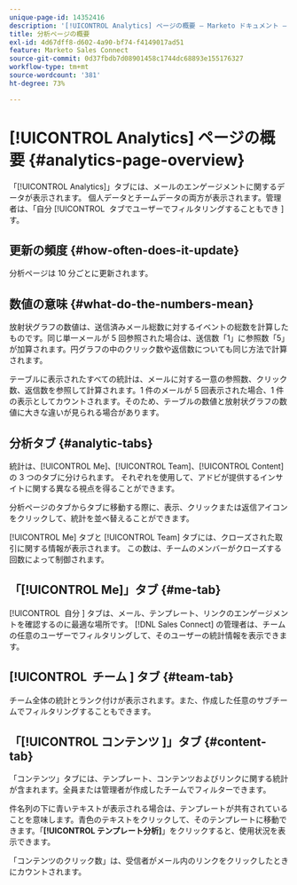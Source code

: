 ```yaml
---
unique-page-id: 14352416
description: '[!UICONTROL Analytics] ページの概要 – Marketo ドキュメント – 製品ドキュメント'
title: 分析ページの概要
exl-id: 4d67dff8-d602-4a90-bf74-f4149017ad51
feature: Marketo Sales Connect
source-git-commit: 0d37fbdb7d08901458c1744dc68893e155176327
workflow-type: tm+mt
source-wordcount: '381'
ht-degree: 73%

---
```


# [!UICONTROL Analytics] ページの概要 {#analytics-page-overview}

「[!UICONTROL Analytics]」タブには、メールのエンゲージメントに関するデータが表示されます。 個人データとチームデータの両方が表示されます。管理者は、「自分 [!UICONTROL &#x200B; タブでユーザーでフィルタリングすることもでき &#x200B;] す。

## 更新の頻度 {#how-often-does-it-update}

分析ページは 10 分ごとに更新されます。

## 数値の意味 {#what-do-the-numbers-mean}

放射状グラフの数値は、送信済みメール総数に対するイベントの総数を計算したものです。同じ単一メールが 5 回参照された場合は、送信数「1」に参照数「5」が加算されます。円グラフの中のクリック数や返信数についても同じ方法で計算されます。

テーブルに表示されたすべての統計は、メールに対する一意の参照数、クリック数、返信数を参照して計算されます。1 件のメールが 5 回表示された場合、1 件の表示としてカウントされます。そのため、テーブルの数値と放射状グラフの数値に大きな違いが見られる場合があります。

## 分析タブ {#analytic-tabs}

統計は、[!UICONTROL Me]、[!UICONTROL Team]、[!UICONTROL Content] の 3 つのタブに分けられます。 それぞれを使用して、アドビが提供するインサイトに関する異なる視点を得ることができます。

分析ページのタブからタブに移動する際に、表示、クリックまたは返信アイコンをクリックして、統計を並べ替えることができます。

[!UICONTROL Me] タブと [!UICONTROL Team] タブには、クローズされた取引に関する情報が表示されます。 この数は、チームのメンバーがクローズする回数によって制御されます。

## 「[!UICONTROL Me]」タブ {#me-tab}

[!UICONTROL &#x200B; 自分 &#x200B;] タブは、メール、テンプレート、リンクのエンゲージメントを確認するのに最適な場所です。 [!DNL Sales Connect] の管理者は、チームの任意のユーザーでフィルタリングして、そのユーザーの統計情報を表示できます。

## [!UICONTROL &#x200B; チーム &#x200B;] タブ {#team-tab}

チーム全体の統計とランク付けが表示されます。また、作成した任意のサブチームでフィルタリングすることもできます。

## 「[!UICONTROL &#x200B; コンテンツ &#x200B;]」タブ {#content-tab}

「コンテンツ」タブには、テンプレート、コンテンツおよびリンクに関する統計が含まれます。全員または管理者が作成したチームでフィルターできます。

件名列の下に青いテキストが表示される場合は、テンプレートが共有されていることを意味します。青色のテキストをクリックして、そのテンプレートに移動できます。「**[!UICONTROL テンプレート分析]**」をクリックすると、使用状況を表示できます。

「コンテンツのクリック数」は、受信者がメール内のリンクをクリックしたときにカウントされます。
